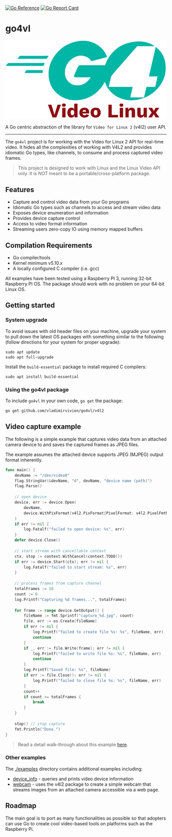 [![Go Reference](https://pkg.go.dev/badge/github.com/vladimirvivien/go4vl.svg)](https://pkg.go.dev/github.com/vladimirvivien/go4vl) [![Go Report Card](https://goreportcard.com/badge/github.com/vladimirvivien/go4vl)](https://goreportcard.com/report/github.com/vladimirvivien/go4vl)

# go4vl

![](./docs/go4vl-logo-small.png)

A Go centric abstraction of the library for  `Video for Linux 2`  (v4l2) user API.

----

The `go4vl` project is for working with the Video for Linux 2 API for real-time video. 
It hides all the complexities of working with V4L2 and provides idiomatic Go types, like channels, to consume and process captured video frames.

> This project is designed to work with Linux and the Linux Video API only.  It is *NOT* meant to be a portable/cross-platform package.

## Features

* Capture and control video data from your Go programs
* Idiomatic Go types such as channels to access and stream video data
* Exposes device enumeration and information
* Provides device capture control
* Access to video format information
* Streaming users zero-copy IO using memory mapped buffers

## Compilation Requirements

* Go compiler/tools
* Kernel minimum v5.10.x
* A locally configured C compiler (i.e. gcc)

All examples have been tested using a Raspberry PI 3, running 32-bit Raspberry PI OS.
The package should work with no problem on your 64-bit Linux OS.

## Getting started

### System upgrade

To avoid issues with old header files on your machine, upgrade your system to pull down the latest OS packages
with something similar to the following (follow directions for your system for proper upgrade):

```shell
sudo apt update
sudo apt full-upgrade
```

Install the `build-essential` package to install required C compilers:
```shell
sudo apt install build-essential
```

### Using the go4vl package

To include `go4vl` in your own code, `go get` the package:

```bash
go get github.com/vladimirvivien/go4vl/v4l2
```

## Video capture example

The following is a simple example that captures video data from an attached camera device to
and saves the captured frames as JPEG files. 

The example assumes the attached device supports JPEG (MJPEG) output format inherently.

```go
func main() {
	devName := "/dev/video0"
	flag.StringVar(&devName, "d", devName, "device name (path)")
	flag.Parse()

	// open device
	device, err := device.Open(
		devName,
		device.WithPixFormat(v4l2.PixFormat{PixelFormat: v4l2.PixelFmtMPEG, Width: 640, Height: 480}),
	)
	if err != nil {
		log.Fatalf("failed to open device: %s", err)
	}
	defer device.Close()

	// start stream with cancellable context
	ctx, stop := context.WithCancel(context.TODO())
	if err := device.Start(ctx); err != nil {
		log.Fatalf("failed to start stream: %s", err)
	}

	// process frames from capture channel
	totalFrames := 10
	count := 0
	log.Printf("Capturing %d frames...", totalFrames)

	for frame := range device.GetOutput() {
		fileName := fmt.Sprintf("capture_%d.jpg", count)
		file, err := os.Create(fileName)
		if err != nil {
			log.Printf("failed to create file %s: %s", fileName, err)
			continue
		}
		if _, err := file.Write(frame); err != nil {
			log.Printf("failed to write file %s: %s", fileName, err)
			continue
		}
		log.Printf("Saved file: %s", fileName)
		if err := file.Close(); err != nil {
			log.Printf("failed to close file %s: %s", fileName, err)
		}
		count++
		if count >= totalFrames {
			break
		}
	}

	stop() // stop capture
	fmt.Println("Done.")
}
```

> Read a detail walk-through about this example [here](./examples/capture0/README.md).

### Other examples
The [./examples](./examples/README.md) directory contains additional examples including:
* [device_info](./examples/device_info/README.md) - queries and prints video device information
* [webcam](./examples/webcam/README.md) - uses the v4l2 package to create a simple webcam that streams images from an attached camera accessible via a web page.

## Roadmap
The main goal is to port as many functionalities as possible so that 
adopters can use Go to create cool video-based tools on platforms such as the Raspberry Pi.